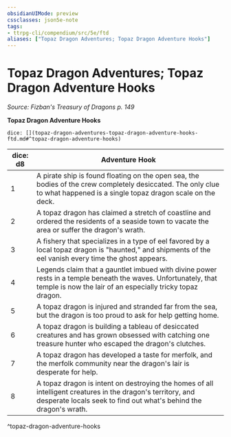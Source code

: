 ```yaml
---
obsidianUIMode: preview
cssclasses: json5e-note
tags:
- ttrpg-cli/compendium/src/5e/ftd
aliases: ["Topaz Dragon Adventures; Topaz Dragon Adventure Hooks"]
---
```

# Topaz Dragon Adventures; Topaz Dragon Adventure Hooks
*Source: Fizban's Treasury of Dragons p. 149* 

**Topaz Dragon Adventure Hooks**

`dice: [](topaz-dragon-adventures-topaz-dragon-adventure-hooks-ftd.md#^topaz-dragon-adventure-hooks)`

| dice: d8 | Adventure Hook |
|----------|----------------|
| 1 | A pirate ship is found floating on the open sea, the bodies of the crew completely desiccated. The only clue to what happened is a single topaz dragon scale on the deck. |
| 2 | A topaz dragon has claimed a stretch of coastline and ordered the residents of a seaside town to vacate the area or suffer the dragon's wrath. |
| 3 | A fishery that specializes in a type of eel favored by a local topaz dragon is "haunted," and shipments of the eel vanish every time the ghost appears. |
| 4 | Legends claim that a gauntlet imbued with divine power rests in a temple beneath the waves. Unfortunately, that temple is now the lair of an especially tricky topaz dragon. |
| 5 | A topaz dragon is injured and stranded far from the sea, but the dragon is too proud to ask for help getting home. |
| 6 | A topaz dragon is building a tableau of desiccated creatures and has grown obsessed with catching one treasure hunter who escaped the dragon's clutches. |
| 7 | A topaz dragon has developed a taste for merfolk, and the merfolk community near the dragon's lair is desperate for help. |
| 8 | A topaz dragon is intent on destroying the homes of all intelligent creatures in the dragon's territory, and desperate locals seek to find out what's behind the dragon's wrath. |
^topaz-dragon-adventure-hooks